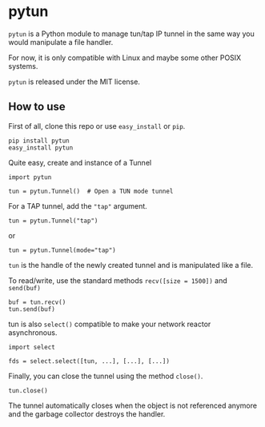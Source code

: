 # pytun

`pytun` is a Python module to manage tun/tap IP tunnel in the same way you would manipulate a file handler.

For now, it is only compatible with Linux and maybe some other POSIX systems.

`pytun` is released under the MIT license.

## How to use

First of all, clone this repo or use `easy_install` or `pip`.

    pip install pytun
    easy_install pytun

Quite easy, create and instance of a Tunnel

    import pytun

    tun = pytun.Tunnel()  # Open a TUN mode tunnel

For a TAP tunnel, add the `"tap"` argument.

    tun = pytun.Tunnel("tap")

or

    tun = pytun.Tunnel(mode="tap")

`tun` is the handle of the newly created tunnel and is manipulated like a file.

To read/write, use the standard methods `recv([size = 1500])` and `send(buf)`

    buf = tun.recv()
    tun.send(buf)

tun is also `select()` compatible to make your network reactor asynchronous.

    import select

    fds = select.select([tun, ...], [...], [...])

Finally, you can close the tunnel using the method `close()`.

    tun.close()

The tunnel automatically closes when the object is not referenced anymore and the garbage collector destroys the handler.
